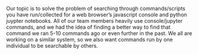 Our topic is to solve the problem of searching through commands/scripts you have run/collected for a web browser’s javascript console and python juypter notebooks.  All of our team members heavily use console/jupyter commands, and we had the idea of finding a better way to find that command we ran 5-10 commands ago or even further in the past. We all are working on a similar system, so we also want commands run by one individual to be searchable by others. 